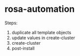 # rosa-automation

Steps:
1. duplicate all template objects
2. update values in create-cluster
3. create-cluster
4. post-install
